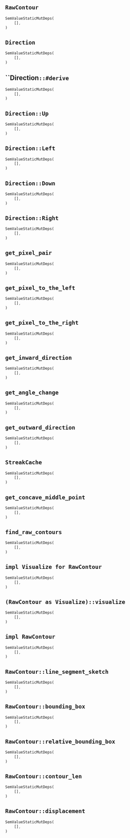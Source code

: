 ## `RawContour`

```rust
SemValueStaticMutDeps(
    [],
)
```

## `Direction`

```rust
SemValueStaticMutDeps(
    [],
)
```

## ``Direction`::#derive`

```rust
SemValueStaticMutDeps(
    [],
)
```

## `Direction::Up`

```rust
SemValueStaticMutDeps(
    [],
)
```

## `Direction::Left`

```rust
SemValueStaticMutDeps(
    [],
)
```

## `Direction::Down`

```rust
SemValueStaticMutDeps(
    [],
)
```

## `Direction::Right`

```rust
SemValueStaticMutDeps(
    [],
)
```

## `get_pixel_pair`

```rust
SemValueStaticMutDeps(
    [],
)
```

## `get_pixel_to_the_left`

```rust
SemValueStaticMutDeps(
    [],
)
```

## `get_pixel_to_the_right`

```rust
SemValueStaticMutDeps(
    [],
)
```

## `get_inward_direction`

```rust
SemValueStaticMutDeps(
    [],
)
```

## `get_angle_change`

```rust
SemValueStaticMutDeps(
    [],
)
```

## `get_outward_direction`

```rust
SemValueStaticMutDeps(
    [],
)
```

## `StreakCache`

```rust
SemValueStaticMutDeps(
    [],
)
```

## `get_concave_middle_point`

```rust
SemValueStaticMutDeps(
    [],
)
```

## `find_raw_contours`

```rust
SemValueStaticMutDeps(
    [],
)
```

## `impl Visualize for RawContour`

```rust
SemValueStaticMutDeps(
    [],
)
```

## `(RawContour as Visualize)::visualize`

```rust
SemValueStaticMutDeps(
    [],
)
```

## `impl RawContour`

```rust
SemValueStaticMutDeps(
    [],
)
```

## `RawContour::line_segment_sketch`

```rust
SemValueStaticMutDeps(
    [],
)
```

## `RawContour::bounding_box`

```rust
SemValueStaticMutDeps(
    [],
)
```

## `RawContour::relative_bounding_box`

```rust
SemValueStaticMutDeps(
    [],
)
```

## `RawContour::contour_len`

```rust
SemValueStaticMutDeps(
    [],
)
```

## `RawContour::displacement`

```rust
SemValueStaticMutDeps(
    [],
)
```
